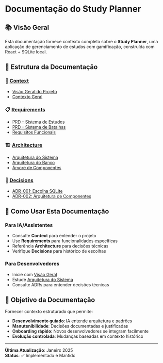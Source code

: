# Documentação do Study Planner

## 📚 Visão Geral

Esta documentação fornece contexto completo sobre o **Study Planner**, uma aplicação de gerenciamento de estudos com gamificação, construída com React + SQLite local.

## 📁 Estrutura da Documentação

### 🎯 [Context](./context/)
- [Visão Geral do Projeto](./context/project-overview.md)
- [Contexto Geral](./context/context-document.md)

### 📋 [Requirements](./requirements/)
- [PRD - Sistema de Estudos](./requirements/prd-study-system.md)
- [PRD - Sistema de Batalhas](./requirements/prd-battle-system.md)
- [Requisitos Funcionais](./requirements/functional-requirements.md)

### 🏗️ [Architecture](./architecture/)
- [Arquitetura do Sistema](./architecture/system-architecture.md)
- [Arquitetura do Banco](./architecture/database-architecture.md)
- [Árvore de Componentes](./architecture/component-tree.md)

### 🤔 [Decisions](./decisions/)
- [ADR-001: Escolha SQLite](./decisions/adr-001-sqlite-choice.md)
- [ADR-002: Arquitetura de Componentes](./decisions/adr-002-component-architecture.md)

## 🚀 Como Usar Esta Documentação

### Para IA/Assistentes
- Consulte **Context** para entender o projeto
- Use **Requirements** para funcionalidades específicas
- Referência **Architecture** para decisões técnicas
- Verifique **Decisions** para histórico de escolhas

### Para Desenvolvedores
- Inicie com [Visão Geral](./context/project-overview.md)
- Estude [Arquitetura do Sistema](./architecture/system-architecture.md)
- Consulte ADRs para entender decisões técnicas

## 🎯 Objetivo da Documentação

Fornecer contexto estruturado que permite:
- **Desenvolvimento guiado**: IA entende arquitetura e padrões
- **Manutenibilidade**: Decisões documentadas e justificadas
- **Onboarding rápido**: Novos desenvolvedores se integram facilmente
- **Evolução controlada**: Mudanças baseadas em contexto histórico

---

**Última Atualização**: Janeiro 2025  
**Status**: ✅ Implementado e Mantido